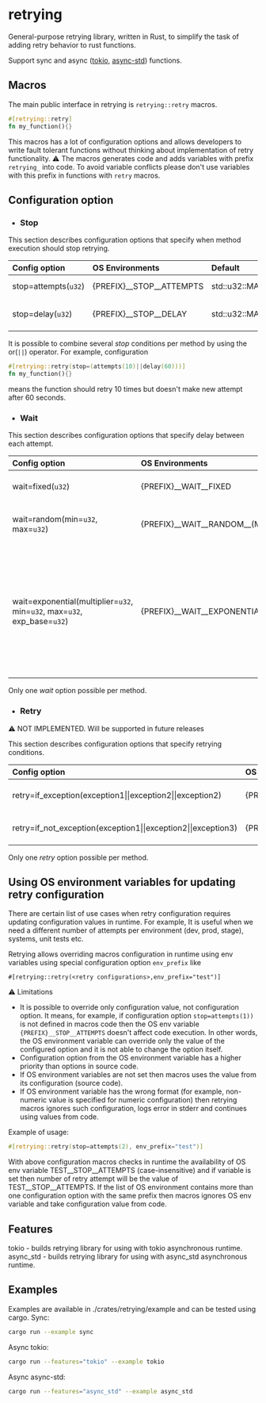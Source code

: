 # retrying

General-purpose retrying library, written in Rust, to simplify the task of adding retry behavior to rust functions.

Support sync and async ([tokio](https://tokio.rs/), [async-std](https://async.rs/)) functions.

## Macros

The main public interface in retrying is ```retrying::retry``` macros.

```rust
#[retrying::retry]
fn my_function(){}
```
This macros has a lot of configuration options and allows developers to write fault tolerant functions without thinking about implementation of retry functionality.
:warning: The macros generates code and adds variables with prefix `retrying_` into code. To avoid variable conflicts please don't use variables with this prefix in functions with `retry` macros.

## Configuration option
* ### Stop

This section describes configuration options that specify when method execution should stop retrying.

| Config option | OS Environments | Default | Description|
|:---|:---|:---|:---|
| stop=attempts(`u32`) | {PREFIX}__STOP__ATTEMPTS | std::u32::MAX | Number of retries|
| stop=delay(`u32`) | {PREFIX}__STOP__DELAY | std::u32::MAX | Retrying period (seconds) ||

It is possible to combine several _stop_ conditions per method by using the or(`||`) operator. For example, configuration  
```rust
#[retrying::retry(stop=(attempts(10)||delay(60)))]
fn my_function(){}
```
means the function should retry 10 times but doesn't make new attempt after 60 seconds.


* ### Wait

This section describes configuration options that specify delay between each attempt.

| Config option | OS Environments | Default | Description |
| :--- | :--- | :--- | :--- |
| wait=fixed(`u32`) | {PREFIX}__WAIT__FIXED | 0 | Number of seconds between retries |
| wait=random(min=`u32`, max=`u32`) | {PREFIX}__WAIT__RANDOM\__(MIN\|MAX) | min=0,max=3600 | Randomly wait _min_ to _max_ seconds between retries |
| wait=exponential(multiplier=`u32`, min=`u32`, max=`u32`, exp_base=`u32`) | {PREFIX}__WAIT__EXPONENTIAL\__(MULTIPLIER\|MIN\|MAX\|EXP_BASE) | multiplier=1, min=0, max=3600, exp_base=2 | Wait _multiplier_ * _exp_base_^(num of retry - 1) + _min_ seconds between each retry starting with _min_ seconds, then up to _max_ seconds, then _max_ seconds afterwards |

Only one _wait_ option possible per method.

* ### Retry
:warning: NOT IMPLEMENTED. Will be supported in future releases

This section describes configuration options that specify retrying conditions.

| Config option | OS Environments | Default | Description |
| :--- | :--- | :--- | :--- |
| retry=if_exception(exception1\|\|exception2\|\|exception2) | {PREFIX}__RETRY__RETRY_IF_EXCEPTION | - | Retry only on specific exceptions |
| retry=if_not_exception(exception1\|\|exception2\|\|exception3) | {PREFIX}__RETRY__RETRY_IF_NOT_EXCEPTION | - | Don't retry on specific exceptions |

Only one _retry_ option possible per method.

## Using OS environment variables for updating retry configuration
There are certain list of use cases when retry configuration requires updating configuration values in runtime. For example, It is useful when we need a different number of attempts per environment (dev, prod, stage), systems, unit tests etc.  

Retrying allows overriding macros configuration in runtime using env variables using special configuration option `env_prefix` like  
```
#[retrying::retry(<retry configurations>,env_prefix="test")]
```
:warning: Limitations
* It is possible to override only configuration value, not configuration option. It means, for example, if configuration option `stop=attempts(1))` is not defined in macros code then the OS env variable `{PREFIX}__STOP__ATTEMPTS` doesn't affect code execution. In other words, the OS environment variable can override only the value of the configured option and it is not able to change the option itself.  
* Configuration option from the OS environment variable has a higher priority than options in source code.
* If OS environment variables are not set then macros uses the value from its configuration (source code).
* If OS environment variable has the wrong format (for example, non-numeric value is specified for numeric configuration) then retrying macros ignores such configuration, logs error in stderr and continues using values from code.

Example of usage:
```rust
#[retrying::retry(stop=attempts(2), env_prefix="test")]
```
With above configuration macros checks in runtime the availability of OS env variable TEST__STOP__ATTEMPTS (case-insensitive) and if variable is set then number of retry attempt will be the value of TEST__STOP__ATTEMPTS. If the list of OS environment contains more than one configuration option with the same prefix then macros ignores OS env variable and take configuration value from code.

## Features
tokio - builds retrying library for using with tokio asynchronous runtime.
async_std - builds retrying library for using with async_std asynchronous runtime.

## Examples
Examples are available in ./crates/retrying/example and can be tested using cargo.
Sync:
```bash
cargo run --example sync
```
Async tokio:
```bash
cargo run --features="tokio" --example tokio
```
Async async-std:
```bash
cargo run --features="async_std" --example async_std
```
